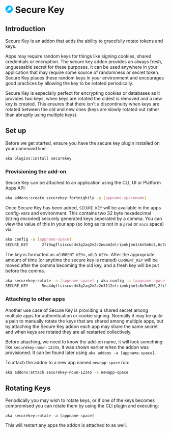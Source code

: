# ![Secure Key Logo](../assets/securekey-small.png "Secure Key")  Secure Key

<!-- toc -->


## Introduction

Secure Key is an addon that adds the ability to gracefully rotate tokens and keys. 

Apps may require random keys for things like signing cookies, shared credentials or encryption.  The secure key addon provides an always fresh, unguessable secret for these purposes. It can be used anywhere in your application that may require some source of randomness or secret token.  Secure Key places these random keys in your environment and encourages good practices by allowing the key to be rotated periodically.

Secure Key is especially perfect for encrypting cookies or databases as it provides two keys, when keys are rotated the oldest is removed and a new key is created.  This ensures that there isn't a discontinuity when keys are rotated between the old and new ones (keys are slowly rotated out rather than abruptly using multiple keys).

## Set up

Before we get started, ensure you have the secure key plugin installed on your command line.

```bash
aka plugins:install securekey
```

### Provisioning the add-on

Seucre Key can be attached to an application using the CLI, UI or Platform Apps API:

```bash
aka addons:create securekey:fortnightly -a [appname-spacename]
```
Once Secure Key has been added, `SECURE_KEY` will be available in the apps config-vars and environment.  This contains two 32 byte hexadecimal (string encoded) securely generated keys seperated by a comma. You can view the value of this in your app (so long as its not in a `prod` or `socs` space) via:

```bash
aka config -a [appname-space]
SECURE_KEY		2fi9ugflsiscwcdv3g2aq2v2c2nwam2elripnkjbn1s6n5m6c4,6c7r6pz375bhltbvt57slj5waqj3fw1t7hc0u8bqwda0sqdth5
```

The key is formatted as `<CURRENT_KEY>,<OLD_KEY>`.  After the appropriate amount of time (or anytime the secure key is rotated) `CURRENT_KEY` will be moved after the comma becoming the old key, and a fresh key will be put before the comma.

```bash
aka securekey:rotate -a [appname-space] ; aka config -a [appname-space]
SECURE_KEY		5ea4dgflsiscwcdv3g2aq2v2c2n3112elripnkjbn1s6n5m655,2fi9ugflsiscwcdv3g2aq2v2c2nwam2elripnkjbn1s6n5m6c4
```

### Attaching to other apps

Another use case of Secure Key is providing a shared secret among multiple apps for authentication or cookie signing.  Normally it may be quite a pain to manually rotate the keys that are shared among multiple apps, but by attaching the Secure Key addon each app may share the same secret and when keys are rotated they are all restarted collectively.

Before attaching, we need to know the add-on name, it will look something like `securekey-noun-12345`, it was shown earlier when the addon was provisioned.  It can be found later using `aka addons -a [appname-space]`.

To attach the addon to a new app named `newapp-space` run:

```bash
aka addons:attach securekey-noun-12345 -a newapp-space
```

## Rotating Keys

Periodically you may wish to rotate keys, or if one of the keys becomes compromised you can rotate them by using the CLI plugin and executing:

```
aka securekey:rotate -a [appname-space]
```

This will restart any apps the addon is attached to as well. 